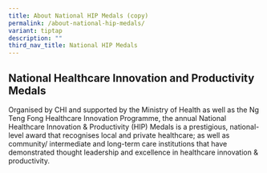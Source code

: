 ```yaml
---
title: About National HIP Medals (copy)
permalink: /about-national-hip-medals/
variant: tiptap
description: ""
third_nav_title: National HIP Medals
---
```

<h2>National Healthcare Innovation and Productivity Medals</h2>
<p></p>
<p>Organised by CHI and supported by the Ministry of Health as well as the
Ng Teng Fong Healthcare Innovation Programme, the annual National Healthcare
Innovation &amp; Productivity (HIP) Medals is a prestigious, national-level
award that recognises local and private healthcare; as well as community/
intermediate and long-term care institutions that have demonstrated thought
leadership and excellence in healthcare innovation &amp; productivity.</p>
<p></p>
<p></p>